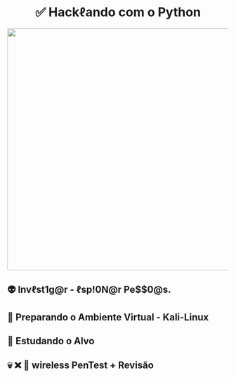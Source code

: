 #  <div align="center"> ✅ Hackℓando com o Python </div> 


<div align="center">

 <img src="https://user-images.githubusercontent.com/71516100/204398029-abbadfcc-6088-4a83-84d2-e94ee5466a06.jpg" width="550px"/>
 
</div>

## 👽 Invℓst1g@r -  ℓsp!0N@r Pe$$0@s.

## 🐲 Preparando o Ambiente Virtual - Kali-Linux

## 🎯 Estudando o Alvo

## 💀 ❌ 📶 wireless PenTest + Revisão
